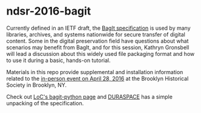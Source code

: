 # ndsr-2016-bagit
Currently defined in an IETF draft, the [BagIt specification](https://tools.ietf.org/html/draft-kunze-bagit-08) is used by many libraries, archives, and systems nationwide for secure transfer of digital content. Some in the digital preservation field have questions about what scenarios may benefit from BagIt, and for this session, Kathryn Gronsbell will lead a discussion about this widely used file packaging format and how to use it during a basic, hands-on tutorial. 

Materials in this repo provide supplemental and installation information related to the [in-person event on April 28, 2016](http://ndsr.nycdigital.org/ndsrsymposium/) at the Brooklyn Historical Society in Brooklyn, NY. 

Check out [LoC's bagit-python page](http://libraryofcongress.github.io/bagit-python/) and [DURASPACE](https://wiki.duraspace.org/display/DPNC/BagIt+Specification) has a simple unpacking of the specification.
